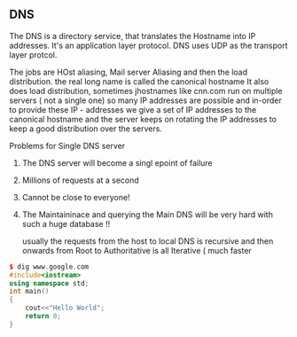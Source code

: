 ## DNS

The DNS is a directory service, that translates the Hostname into IP addresses. It's an application layer protocol. DNS uses UDP as the transport layer protcol.


The jobs are HOst aliasing, Mail server Aliasing and then the load distribution.
the real long name is called the canonical hostname
It also does load distribution, sometimes jhostnames like cnn.com run on multiple servers ( not a single one) so many IP addresses are possible 
and in-order to provide these IP - addresses we give a set of IP addresses to the canonical hostname and the server keeps on rotating the IP addresses to keep a 
good distribution over the servers.


Problems for Single DNS server
1. The DNS server will become a singl epoint of failure
2. Millions of requests at a second
3. Cannot be close to everyone!
4. The Maintaininace and querying the Main DNS will be very hard with such a huge database !!

    usually the requests from the host to local DNS is recursive and then onwards from Root to Authoritative is all Iterative ( much faster 

```C++
$ dig www.google.com
#include<iostream>
using namespace std;
int main()
{
    cout<<"Hello World";
    return 0;
}
```
```